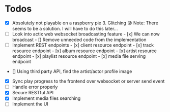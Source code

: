 # Todos

- [x] Absolutely not playable on a raspberry pie 3. Glitching 😟 Note: There
      seems to be a solution. I will have to do this later...
- [ ] Look into actix web websocket broadcasting feature - [x] We can now
      broadcast - [] Remove unneeded code from the implementation
- [ ] Implement REST endpoints - [x] client resource endpoint - [x] track
      resource endpoint - [x] album resource endpoint - [x] artist resource
      endpoint - [x] playlist resource endpoint - [x] media file serving
      endpoint
- [] Using third party API, find the artist/actor profile image
- [x] Sync play progress to the frontend over websocket or server send event
- [ ] Handle error properly
- [x] Secure RESTful API
- [x] Implement media files searching
- [ ] Implement the UI
